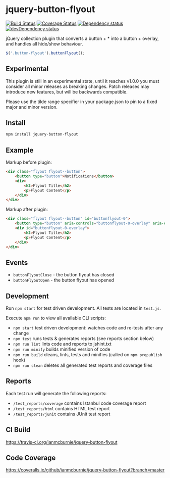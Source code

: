 # jquery-button-flyout

<p>
    <a href="https://travis-ci.org/ianmcburnie/jquery-button-flyout"><img src="https://api.travis-ci.org/ianmcburnie/jquery-button-flyout.svg?branch=master" alt="Build Status" /></a>
    <a href='https://coveralls.io/github/ianmcburnie/jquery-button-flyout?branch=master'><img src='https://coveralls.io/repos/ianmcburnie/jquery-button-flyout/badge.svg?branch=master&service=github' alt='Coverage Status' /></a>
    <a href="https://david-dm.org/ianmcburnie/jquery-button-flyout"><img src="https://david-dm.org/ianmcburnie/jquery-button-flyout.svg" alt="Dependency status" /></a>
    <a href="https://david-dm.org/ianmcburnie/jquery-button-flyout#info=devDependencies"><img src="https://david-dm.org/ianmcburnie/jquery-button-flyout/dev-status.svg" alt="devDependency status" /></a>
</p>

jQuery collection plugin that converts a button + * into a button + overlay, and handles all hide/show behaviour.

```js
$('.button-flyout').buttonFlyout();
```

## Experimental

This plugin is still in an experimental state, until it reaches v1.0.0 you must consider all minor releases as breaking changes. Patch releases may introduce new features, but will be backwards compatible.

Please use the tilde range specifier in your package.json to pin to a fixed major and minor version.

## Install

```js
npm install jquery-button-flyout
```

## Example

Markup before plugin:

```html
<div class="flyout flyout--button">
    <button type="button">Notifications</button>
    <div>
        <h2>Flyout Title</h2>
        <p>Flyout Content</p>
    </div>
</div>
```

Markup after plugin:

```html
<div class="flyout flyout--button" id="buttonflyout-0">
    <button type="button" aria-controls="buttonflyout-0-overlay" aria-expanded="false">Notifications</button>
    <div id="buttonflyout-0-overlay">
        <h2>Flyout Title</h2>
        <p>Flyout Content</p>
    </div>
</div>
```

## Events

* `buttonFlyoutClose` - the button flyout has closed
* `buttonFlyoutOpen` - the button flyout has opened

## Development

Run `npm start` for test driven development. All tests are located in `test.js`.

Execute `npm run` to view all available CLI scripts:

* `npm start` test driven development: watches code and re-tests after any change
* `npm test` runs tests & generates reports (see reports section below)
* `npm run lint` lints code and reports to jshint.txt
* `npm run minify` builds minified version of code
* `npm run build` cleans, lints, tests and minifies (called on `npm prepublish` hook)
* `npm run clean` deletes all generated test reports and coverage files

## Reports

Each test run will generate the following reports:

* `/test_reports/coverage` contains Istanbul code coverage report
* `/test_reports/html` contains HTML test report
* `/test_reports/junit` contains JUnit test report

## CI Build

https://travis-ci.org/ianmcburnie/jquery-button-flyout

## Code Coverage

https://coveralls.io/github/ianmcburnie/jquery-button-flyout?branch=master
